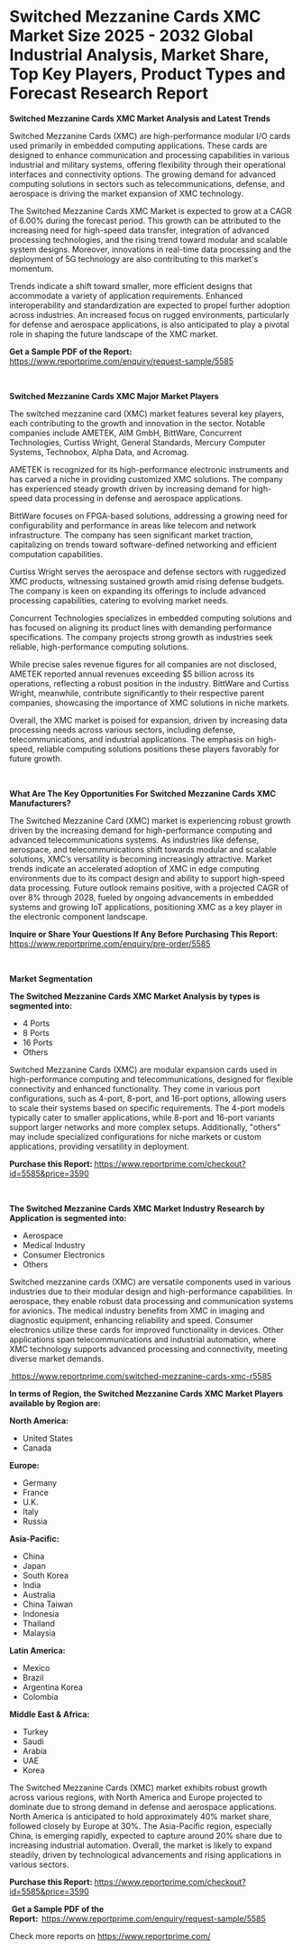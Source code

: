 <p><h1>Switched Mezzanine Cards XMC Market Size 2025 - 2032 Global Industrial Analysis, Market Share, Top Key Players, Product Types and Forecast Research Report</h1></p><p><strong>Switched Mezzanine Cards XMC Market Analysis and Latest Trends</strong></p>
<p><p>Switched Mezzanine Cards (XMC) are high-performance modular I/O cards used primarily in embedded computing applications. These cards are designed to enhance communication and processing capabilities in various industrial and military systems, offering flexibility through their operational interfaces and connectivity options. The growing demand for advanced computing solutions in sectors such as telecommunications, defense, and aerospace is driving the market expansion of XMC technology.</p><p>The Switched Mezzanine Cards XMC Market is expected to grow at a CAGR of 6.00% during the forecast period. This growth can be attributed to the increasing need for high-speed data transfer, integration of advanced processing technologies, and the rising trend toward modular and scalable system designs. Moreover, innovations in real-time data processing and the deployment of 5G technology are also contributing to this market's momentum. </p><p>Trends indicate a shift toward smaller, more efficient designs that accommodate a variety of application requirements. Enhanced interoperability and standardization are expected to propel further adoption across industries. An increased focus on rugged environments, particularly for defense and aerospace applications, is also anticipated to play a pivotal role in shaping the future landscape of the XMC market.</p></p>
<p><strong>Get a Sample PDF of the Report:&nbsp;</strong> <a href="https://www.reportprime.com/enquiry/request-sample/5585?utm_campaign=2280&utm_medium=2&utm_source=Github&utm_content=ia&utm_term=19032025&utm_id=switched-mezzanine-cards-xmc">https://www.reportprime.com/enquiry/request-sample/5585</a></p>
<p>&nbsp;</p>
<p><strong>Switched Mezzanine Cards XMC Major Market Players</strong></p>
<p><p>The switched mezzanine card (XMC) market features several key players, each contributing to the growth and innovation in the sector. Notable companies include AMETEK, AIM GmbH, BittWare, Concurrent Technologies, Curtiss Wright, General Standards, Mercury Computer Systems, Technobox, Alpha Data, and Acromag. </p><p>AMETEK is recognized for its high-performance electronic instruments and has carved a niche in providing customized XMC solutions. The company has experienced steady growth driven by increasing demand for high-speed data processing in defense and aerospace applications. </p><p>BittWare focuses on FPGA-based solutions, addressing a growing need for configurability and performance in areas like telecom and network infrastructure. The company has seen significant market traction, capitalizing on trends toward software-defined networking and efficient computation capabilities.</p><p>Curtiss Wright serves the aerospace and defense sectors with ruggedized XMC products, witnessing sustained growth amid rising defense budgets. The company is keen on expanding its offerings to include advanced processing capabilities, catering to evolving market needs.</p><p>Concurrent Technologies specializes in embedded computing solutions and has focused on aligning its product lines with demanding performance specifications. The company projects strong growth as industries seek reliable, high-performance computing solutions.</p><p>While precise sales revenue figures for all companies are not disclosed, AMETEK reported annual revenues exceeding $5 billion across its operations, reflecting a robust position in the industry. BittWare and Curtiss Wright, meanwhile, contribute significantly to their respective parent companies, showcasing the importance of XMC solutions in niche markets.</p><p>Overall, the XMC market is poised for expansion, driven by increasing data processing needs across various sectors, including defense, telecommunications, and industrial applications. The emphasis on high-speed, reliable computing solutions positions these players favorably for future growth.</p></p>
<p>&nbsp;</p>
<p><strong>What Are The Key Opportunities For Switched Mezzanine Cards XMC Manufacturers?</strong></p>
<p><p>The Switched Mezzanine Card (XMC) market is experiencing robust growth driven by the increasing demand for high-performance computing and advanced telecommunications systems. As industries like defense, aerospace, and telecommunications shift towards modular and scalable solutions, XMC’s versatility is becoming increasingly attractive. Market trends indicate an accelerated adoption of XMC in edge computing environments due to its compact design and ability to support high-speed data processing. Future outlook remains positive, with a projected CAGR of over 8% through 2028, fueled by ongoing advancements in embedded systems and growing IoT applications, positioning XMC as a key player in the electronic component landscape.</p></p>
<p><strong>Inquire or Share Your Questions If Any Before Purchasing This Report:</strong> <a href="https://www.reportprime.com/enquiry/pre-order/5585?utm_campaign=2280&utm_medium=2&utm_source=Github&utm_content=ia&utm_term=19032025&utm_id=switched-mezzanine-cards-xmc">https://www.reportprime.com/enquiry/pre-order/5585</a></p>
<p>&nbsp;</p>
<p><strong>Market Segmentation</strong></p>
<p><strong>The Switched Mezzanine Cards XMC Market Analysis by types is segmented into:</strong></p>
<p><ul><li>4 Ports</li><li>8 Ports</li><li>16 Ports</li><li>Others</li></ul></p>
<p><p>Switched Mezzanine Cards (XMC) are modular expansion cards used in high-performance computing and telecommunications, designed for flexible connectivity and enhanced functionality. They come in various port configurations, such as 4-port, 8-port, and 16-port options, allowing users to scale their systems based on specific requirements. The 4-port models typically cater to smaller applications, while 8-port and 16-port variants support larger networks and more complex setups. Additionally, "others" may include specialized configurations for niche markets or custom applications, providing versatility in deployment.</p></p>
<p><strong>Purchase this Report:&nbsp;</strong><a href="https://www.reportprime.com/checkout?id=5585&price=3590&utm_campaign=2280&utm_medium=2&utm_source=Github&utm_content=ia&utm_term=19032025&utm_id=switched-mezzanine-cards-xmc">https://www.reportprime.com/checkout?id=5585&price=3590</a></p>
<p>&nbsp;</p>
<p><strong>The Switched Mezzanine Cards XMC Market Industry Research by Application is segmented into:</strong></p>
<p><ul><li>Aerospace</li><li>Medical Industry</li><li>Consumer Electronics</li><li>Others</li></ul></p>
<p><p>Switched mezzanine cards (XMC) are versatile components used in various industries due to their modular design and high-performance capabilities. In aerospace, they enable robust data processing and communication systems for avionics. The medical industry benefits from XMC in imaging and diagnostic equipment, enhancing reliability and speed. Consumer electronics utilize these cards for improved functionality in devices. Other applications span telecommunications and industrial automation, where XMC technology supports advanced processing and connectivity, meeting diverse market demands.</p></p>
<p><a href="https://www.reportprime.com/switched-mezzanine-cards-xmc-r5585?utm_campaign=2280&utm_medium=2&utm_source=Github&utm_content=ia&utm_term=19032025&utm_id=switched-mezzanine-cards-xmc">&nbsp;https://www.reportprime.com/switched-mezzanine-cards-xmc-r5585</a></p>
<p><strong>In terms of Region, the Switched Mezzanine Cards XMC Market Players available by Region are:</strong></p>
<p>
    <p> <strong> North America: </strong>
        <ul>
            <li>United States</li>
            <li>Canada</li>
        </ul>
        </p> 
    <p> <strong> Europe: </strong>
        <ul>
            <li>Germany</li>
            <li>France</li>
            <li>U.K.</li>
            <li>Italy</li>
            <li>Russia</li>
        </ul>
        </p> 
    <p> <strong> Asia-Pacific: </strong>
        <ul>
            <li>China</li>
            <li>Japan</li>
            <li>South Korea</li>
            <li>India</li>
            <li>Australia</li>
            <li>China Taiwan</li>
            <li>Indonesia</li>
            <li>Thailand</li>
            <li>Malaysia</li>
        </ul>
        </p> 
    <p> <strong> Latin America: </strong>
        <ul>
            <li>Mexico</li>
            <li>Brazil</li>
            <li>Argentina Korea</li>
            <li>Colombia</li>
        </ul>
        </p> 
    <p> <strong> Middle East & Africa: </strong>
        <ul>
            <li>Turkey</li>
            <li>Saudi</li>
            <li>Arabia</li>
            <li>UAE</li>
            <li>Korea</li>
        </ul>
    </p>
    </p>
<p><p>The Switched Mezzanine Cards (XMC) market exhibits robust growth across various regions, with North America and Europe projected to dominate due to strong demand in defense and aerospace applications. North America is anticipated to hold approximately 40% market share, followed closely by Europe at 30%. The Asia-Pacific region, especially China, is emerging rapidly, expected to capture around 20% share due to increasing industrial automation. Overall, the market is likely to expand steadily, driven by technological advancements and rising applications in various sectors.</p></p>
<p><strong>Purchase this Report: </strong><a href="https://www.reportprime.com/checkout?id=5585&price=3590&utm_campaign=2280&utm_medium=2&utm_source=Github&utm_content=ia&utm_term=19032025&utm_id=switched-mezzanine-cards-xmc">https://www.reportprime.com/checkout?id=5585&price=3590</a></p>
<p>&nbsp;<strong>Get a Sample PDF of the Report:&nbsp;&nbsp;</strong><a href="https://www.reportprime.com/enquiry/request-sample/5585?utm_campaign=2280&utm_medium=2&utm_source=Github&utm_content=ia&utm_term=19032025&utm_id=switched-mezzanine-cards-xmc">https://www.reportprime.com/enquiry/request-sample/5585</a></p>
<p><strong></strong></p>
<p>Check more reports on <a href="https://www.reportprime.com/?utm_campaign=2280&utm_medium=2&utm_source=Github&utm_content=ia&utm_term=19032025&utm_id=switched-mezzanine-cards-xmc">https://www.reportprime.com/</a></p>